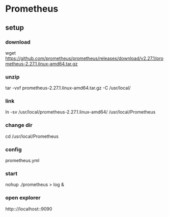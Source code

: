 # Prometheus

## setup

### download
wget https://github.com/prometheus/prometheus/releases/download/v2.27.1/prometheus-2.27.1.linux-amd64.tar.gz

### unzip

tar  -vxf  prometheus-2.27.1.linux-amd64.tar.gz  -C /usr/local/

### link

ln  -sv  /usr/local/prometheus-2.27.1.linux-amd64/  /usr/local/Prometheus

### change dir

cd /usr/local/Prometheus

### config

prometheus.yml 


### start

nohup ./prometheus > log &

### open explorer

http:://localhost::9090

